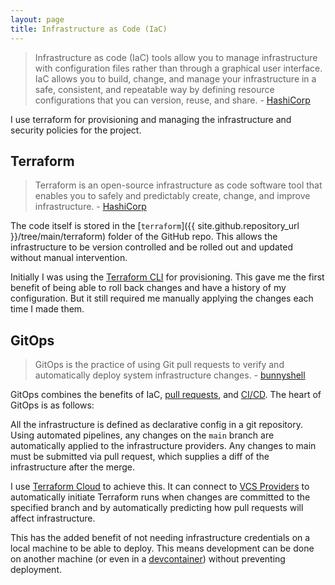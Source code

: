 ```yaml
---
layout: page
title: Infrastructure as Code (IaC)
---
```


> Infrastructure as code (IaC) tools allow you to manage infrastructure with configuration files rather than through a graphical user interface. IaC allows you to build, change, and manage your infrastructure in a safe, consistent, and repeatable way by defining resource configurations that you can version, reuse, and share. - [HashiCorp](https://developer.hashicorp.com/terraform/tutorials/aws-get-started/infrastructure-as-code)

I use terraform for provisioning and managing the infrastructure and security policies for the project.

## Terraform

> Terraform is an open-source infrastructure as code software tool that enables you to safely and predictably create, change, and improve infrastructure. - [HashiCorp](https://www.terraform.io/)

The code itself is stored in the [`terraform`]({{ site.github.repository_url }}/tree/main/terraform) folder of the GitHub repo. This allows the infrastructure to be version controlled and be rolled out and updated without manual intervention.

Initially I was using the [Terraform CLI](https://developer.hashicorp.com/terraform/cli) for provisioning. This gave me the first benefit of being able to roll back changes and have a history of my configuration. But it still required me manually applying the changes each time I made them.

## GitOps

> GitOps is the practice of using Git pull requests to verify and automatically deploy system infrastructure changes. - [bunnyshell](https://www.bunnyshell.com/blog/gitops-vs-devops)

GitOps combines the benefits of IaC, [pull requests](../development/vcs.md), and [CI/CD](ci-cd.md). The heart of GitOps is as follows:

All the infrastructure is defined as declarative config in a git repository. Using automated pipelines, any changes on the `main` branch are automatically applied to the infrastructure providers. Any changes to main must be submitted via pull request, which supplies a diff of the infrastructure after the merge.

I use [Terraform Cloud](https://developer.hashicorp.com/terraform/cloud-docs) to achieve this. It can connect to [VCS Providers](https://developer.hashicorp.com/terraform/cloud-docs/vcs) to automatically initiate Terraform runs when changes are committed to the specified branch and by automatically predicting how pull requests will affect infrastructure.

This has the added benefit of not needing infrastructure credentials on a local machine to be able to deploy. This means development can be done on another machine (or even in a [devcontainer](../development/devcontainers.md)) without preventing deployment.

